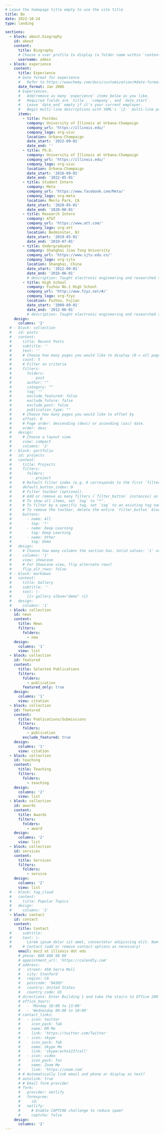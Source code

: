 ```yaml
---
# Leave the homepage title empty to use the site title
title: Bo
date: 2022-10-24
type: landing

sections:
  - block: about.biography
    id: about
    content:
      title: Biography
      # Choose a user profile to display (a folder name within `content/authors/`)
      username: admin
  - block: experience
    content:
      title: Experience
      # Date format for experience
      #   Refer to https://wowchemy.com/docs/customization/#date-format
      date_format: Jan 2006
      # Experiences.
      #   Add/remove as many `experience` items below as you like.
      #   Required fields are `title`, `company`, and `date_start`.
      #   Leave `date_end` empty if it's your current employer.
      #   Begin multi-line descriptions with YAML's `|2-` multi-line prefix.
      items:
        - title: Postdoc
          company: University of Illinois at Urbana-Champaign
          company_url: 'https://illinois.edu/'
          company_logo: org-uiuc
          location: Urbana-Champaign
          date_start: '2022-09-01'
          date_end: ''
        - title: Ph.D.
          company: University of Illinois at Urbana-Champaign
          company_url: 'https://illinois.edu/'
          company_logo: org-uiuc
          location: Urbana-Champaign
          date_start: '2016-09-01'
          date_end: '2022-05-01'
        - title: Student Intern
          company: Meta
          company_url: 'https://www.facebook.com/Meta/'
          company_logo: org-meta
          location: Menlo Park, CA
          date_start: '2020-05-01'
          date_end: '2020-08-01'
        - title: Research Intern
          company: AT&T
          company_url: 'https://www.att.com/'
          company_logo: org-att
          location: Bedminster, NJ
          date_start: '2019-05-01'
          date_end: '2019-07-01'
        - title: Undergraduate
          company: Shanghai Jiao Tong University
          company_url: 'https://www.sjtu.edu.cn/'
          company_logo: org-sjtu
          location: Shanghai, China
          date_start: '2012-09-01'
          date_end: '2016-06-01'
          # description: Taught electronic engineering and researched semiconductor physics.
        - title: High School
          company: Fuzhou No.1 High School
          company_url: 'http://www.fzyz.net/#/'
          company_logo: org-fzyz
          location: Fuzhou, Fujian
          date_start: '2009-09-01'
          date_end: '2012-06-01'
          # description: Taught electronic engineering and researched semiconductor physics.
    design:
      columns: '2'
  # - block: collection
  #   id: posts
  #   content:
  #     title: Recent Posts
  #     subtitle: ''
  #     text: ''
  #     # Choose how many pages you would like to display (0 = all pages)
  #     count: 5
  #     # Filter on criteria
  #     filters:
  #       folders:
  #         - post
  #       author: ""
  #       category: ""
  #       tag: ""
  #       exclude_featured: false
  #       exclude_future: false
  #       exclude_past: false
  #       publication_type: ""
  #     # Choose how many pages you would like to offset by
  #     offset: 0
  #     # Page order: descending (desc) or ascending (asc) date.
  #     order: desc
  #   design:
  #     # Choose a layout view
  #     view: compact
  #     columns: '2'
  # - block: portfolio
  #   id: projects
  #   content:
  #     title: Projects
  #     filters:
  #       folders:
  #         - project
  #     # Default filter index (e.g. 0 corresponds to the first `filter_button` instance below).
  #     default_button_index: 0
  #     # Filter toolbar (optional).
  #     # Add or remove as many filters (`filter_button` instances) as you like.
  #     # To show all items, set `tag` to "*".
  #     # To filter by a specific tag, set `tag` to an existing tag name.
  #     # To remove the toolbar, delete the entire `filter_button` block.
  #     buttons:
  #       - name: All
  #         tag: '*'
  #       - name: Deep Learning
  #         tag: Deep Learning
  #       - name: Other
  #         tag: Demo
  #   design:
  #     # Choose how many columns the section has. Valid values: '1' or '2'.
  #     columns: '1'
  #     view: showcase
  #     # For Showcase view, flip alternate rows?
  #     flip_alt_rows: false
  # - block: markdown
  #   content:
  #     title: Gallery
  #     subtitle: ''
  #     text: |-
  #       {{< gallery album="demo" >}}
  #   design:
  #     columns: '1'
  - block: collection
    id: news
    content:
      title: News
      filters:
        folders:
          - new
    design:
      columns: '1'
      view: list
  - block: collection
    id: featured
    content:
      title: Selected Publications
      filters:
        folders:
          - publication
        featured_only: true
    design:
      columns: '1'
      view: citation
  - block: collection
    id: featured
    content:
      title: Publications/Submissions
      filters:
        folders:
          - publication
        exclude_featured: true
    design:
      columns: '1'
      view: citation
  - block: collection
    id: teaching
    content:
      title: Teaching
      filters:
        folders:
          - teaching
    design:
      columns: '2'
      view: list
  - block: collection
    id: awards
    content:
      title: Awards
      filters:
        folders:
          - award
    design:
      columns: '2'
      view: list
  - block: collection
    id: services
    content:
      title: Services
      filters:
        folders:
          - service
    design:
      columns: '2'
      view: list
  # - block: tag_cloud
  #   content:
  #     title: Popular Topics
  #   design:
  #     columns: '2'
  - block: contact
    id: contact
    content:
      title: Contact
  #     subtitle:
  #     text: |-
  #       Lorem ipsum dolor sit amet, consectetur adipiscing elit. Nam mi diam, venenatis ut magna et, vehicula efficitur enim.
  #     # Contact (add or remove contact options as necessary)
      email: boc2 at illinois dot edu
      # phone: 888 888 88 88
      # appointment_url: 'https://calendly.com'
      # address:
      #   street: 450 Serra Mall
      #   city: Stanford
      #   region: CA
      #   postcode: '94305'
      #   country: United States
      #   country_code: US
      # directions: Enter Building 1 and take the stairs to Office 200 on Floor 2
      # office_hours:
      #   - 'Monday 10:00 to 13:00'
      #   - 'Wednesday 09:00 to 10:00'
      # contact_links:
      #   - icon: twitter
      #     icon_pack: fab
      #     name: DM Me
      #     link: 'https://twitter.com/Twitter'
      #   - icon: skype
      #     icon_pack: fab
      #     name: Skype Me
      #     link: 'skype:echo123?call'
      #   - icon: video
      #     icon_pack: fas
      #     name: Zoom Me
      #     link: 'https://zoom.com'
      # # Automatically link email and phone or display as text?
      # autolink: true
      # # Email form provider
      # form:
      #   provider: netlify
      #   formspree:
      #     id:
      #   netlify:
      #     # Enable CAPTCHA challenge to reduce spam?
      #     captcha: false
    design:
      columns: '2'
---
```

